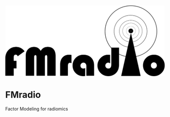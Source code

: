 ![FMradio](https://github.com/CFWP/FMradio/blob/master/inst/FMradioLOGO.png)


# FMradio
Factor Modeling for radiomics
